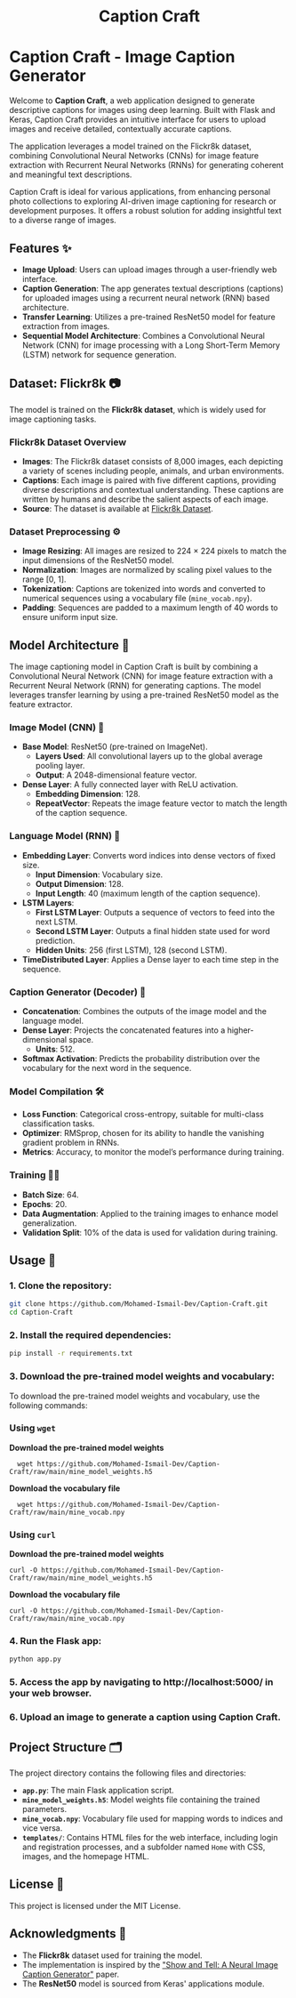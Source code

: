 <h1 align="center">Caption Craft</h1>


# Caption Craft - Image Caption Generator

Welcome to **Caption Craft**, a web application designed to generate descriptive captions for images using deep learning. Built with Flask and Keras, Caption Craft provides an intuitive interface for users to upload images and receive detailed, contextually accurate captions.

The application leverages a model trained on the Flickr8k dataset, combining Convolutional Neural Networks (CNNs) for image feature extraction with Recurrent Neural Networks (RNNs) for generating coherent and meaningful text descriptions. 

Caption Craft is ideal for various applications, from enhancing personal photo collections to exploring AI-driven image captioning for research or development purposes. It offers a robust solution for adding insightful text to a diverse range of images.

## Features ✨

- **Image Upload**: Users can upload images through a user-friendly web interface.
- **Caption Generation**: The app generates textual descriptions (captions) for uploaded images using a recurrent neural network (RNN) based architecture.
- **Transfer Learning**: Utilizes a pre-trained ResNet50 model for feature extraction from images.
- **Sequential Model Architecture**: Combines a Convolutional Neural Network (CNN) for image processing with a Long Short-Term Memory (LSTM) network for sequence generation.

## Dataset: Flickr8k 📷

The model is trained on the **Flickr8k dataset**, which is widely used for image captioning tasks.

### Flickr8k Dataset Overview

- **Images**: The Flickr8k dataset consists of 8,000 images, each depicting a variety of scenes including people, animals, and urban environments.
- **Captions**: Each image is paired with five different captions, providing diverse descriptions and contextual understanding. These captions are written by humans and describe the salient aspects of each image.
- **Source**: The dataset is available at [Flickr8k Dataset](https://www.kaggle.com/datasets/adityajn105/flickr8k).

### Dataset Preprocessing ⚙️

- **Image Resizing**: All images are resized to 224 × 224 pixels to match the input dimensions of the ResNet50 model.
- **Normalization**: Images are normalized by scaling pixel values to the range [0, 1].
- **Tokenization**: Captions are tokenized into words and converted to numerical sequences using a vocabulary file (`mine_vocab.npy`).
- **Padding**: Sequences are padded to a maximum length of 40 words to ensure uniform input size.

## Model Architecture 🔧

The image captioning model in Caption Craft is built by combining a Convolutional Neural Network (CNN) for image feature extraction with a Recurrent Neural Network (RNN) for generating captions. The model leverages transfer learning by using a pre-trained ResNet50 model as the feature extractor.

### Image Model (CNN) 🧠

- **Base Model**: ResNet50 (pre-trained on ImageNet).
  - **Layers Used**: All convolutional layers up to the global average pooling layer.
  - **Output**: A 2048-dimensional feature vector.
- **Dense Layer**: A fully connected layer with ReLU activation.
  - **Embedding Dimension**: 128.
  - **RepeatVector**: Repeats the image feature vector to match the length of the caption sequence.

### Language Model (RNN) 🧠

- **Embedding Layer**: Converts word indices into dense vectors of fixed size.
  - **Input Dimension**: Vocabulary size.
  - **Output Dimension**: 128.
  - **Input Length**: 40 (maximum length of the caption sequence).
- **LSTM Layers**:
  - **First LSTM Layer**: Outputs a sequence of vectors to feed into the next LSTM.
  - **Second LSTM Layer**: Outputs a final hidden state used for word prediction.
  - **Hidden Units**: 256 (first LSTM), 128 (second LSTM).
- **TimeDistributed Layer**: Applies a Dense layer to each time step in the sequence.

### Caption Generator (Decoder) 🧩

- **Concatenation**: Combines the outputs of the image model and the language model.
- **Dense Layer**: Projects the concatenated features into a higher-dimensional space.
  - **Units**: 512.
- **Softmax Activation**: Predicts the probability distribution over the vocabulary for the next word in the sequence.

### Model Compilation 🛠️

- **Loss Function**: Categorical cross-entropy, suitable for multi-class classification tasks.
- **Optimizer**: RMSprop, chosen for its ability to handle the vanishing gradient problem in RNNs.
- **Metrics**: Accuracy, to monitor the model’s performance during training.

### Training 🧑‍💻

- **Batch Size**: 64.
- **Epochs**: 20.
- **Data Augmentation**: Applied to the training images to enhance model generalization.
- **Validation Split**: 10% of the data is used for validation during training.

## Usage 🚀

### 1. Clone the repository:

   ```bash
   git clone https://github.com/Mohamed-Ismail-Dev/Caption-Craft.git
   cd Caption-Craft
   ```
### 2. Install the required dependencies:

   ```bash
   pip install -r requirements.txt
   ```

### 3. Download the pre-trained model weights and vocabulary:

  To download the pre-trained model weights and vocabulary, use the following commands:

   ### Using `wget`
    
   **Download the pre-trained model weights**
      
      wget https://github.com/Mohamed-Ismail-Dev/Caption-Craft/raw/main/mine_model_weights.h5
    
   **Download the vocabulary file**
    
      wget https://github.com/Mohamed-Ismail-Dev/Caption-Craft/raw/main/mine_vocab.npy

   ### Using `curl`
    
   **Download the pre-trained model weights**
    
    curl -O https://github.com/Mohamed-Ismail-Dev/Caption-Craft/raw/main/mine_model_weights.h5
    
   **Download the vocabulary file**
   
    curl -O https://github.com/Mohamed-Ismail-Dev/Caption-Craft/raw/main/mine_vocab.npy

### 4. Run the Flask app:

   ```bash
   python app.py
   ```

### 5. Access the app by navigating to http://localhost:5000/ in your web browser.
   
### 6. Upload an image to generate a caption using Caption Craft.

## Project Structure 🗂️

The project directory contains the following files and directories:

- **`app.py`**: The main Flask application script.
- **`mine_model_weights.h5`**: Model weights file containing the trained parameters.
- **`mine_vocab.npy`**: Vocabulary file used for mapping words to indices and vice versa.
- **`templates/`**: Contains HTML files for the web interface, including login and registration processes, and a subfolder named `Home` with CSS, images, and the homepage HTML.


## License 📝

This project is licensed under the MIT License.

## Acknowledgments 🙌

- The **Flickr8k** dataset used for training the model.
- The implementation is inspired by the ["Show and Tell: A Neural Image Caption Generator"](https://arxiv.org/abs/1411.4555) paper.
- The **ResNet50** model is sourced from Keras' applications module.


